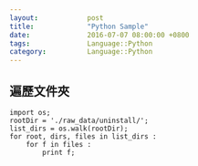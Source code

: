```yaml
---
layout:            post
title:             "Python Sample"
date:              2016-07-07 08:00:00 +0800
tags:              Language::Python
category:          Language::Python
---
```


## 遍歷文件夾
    import os;
    rootDir = './raw_data/uninstall/';
    list_dirs = os.walk(rootDir);
    for root, dirs, files in list_dirs :
        for f in files :
            print f;
            
